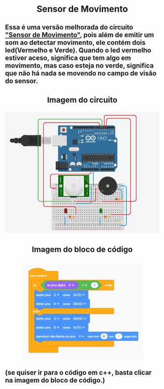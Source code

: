 <h1 align="center">Sensor de Movimento</h1>

<h2>Essa é uma versão melhorada do circuito <a href="Sensor-de-movimento"> "Sensor de Movimento"</a>, pois além de emitir um som ao detectar movimento, ele contém dois led(Vermelho e Verde). Quando o led vermelho estiver aceso, significa que tem algo em movimento, mas caso esteja no verde, significa que não há nada se movendo no campo de visão do sensor.<h2>

<div align="center">
<h3 align="center">Imagem do circuito</h3>
<img src="img/Sensor movimento 2.0 - imagem.png"><br/>

<h3 align="center">Imagem do bloco de código<h3/>
<a href="sensor movimento 2.0.ino" title="Clique na imagem pra redirecionar ao código.">
  <img src="img/Sensor movimento 2.0 - imagem do bloco.png">
</a>
</div>
<p font-size="20px">(se quiser ir para o código em c++, basta clicar na imagem do bloco de código.)</p>
